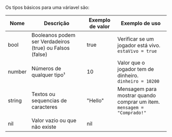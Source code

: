 Os tipos básicos para uma váriavel são:

| Nome   | Descrição                                                | Exemplo de valor | Exemplo de uso                                                                |
| ------ | -------------------------------------------------------- | ---------------- | ----------------------------------------------------------------------------- |
| bool   | Booleanos podem ser Verdadeiros (true) ou Falsos (false) | true             | Verificar se um jogador está vivo. <br>```estaVivo = true```                  |
| number | Números de qualquer tipo¹                                | 10               | Valor que o jogador tem de dinheiro.<br>```dinheiro = 10200```                |
| string | Textos ou sequencias de caracteres                       | "Hello"          | Mensagem para mostrar quando comprar um item.<br>```mensagem = "Comprado!"``` |
| nil    | Valor vazio ou que não existe                            | nil              |                                                                               |
